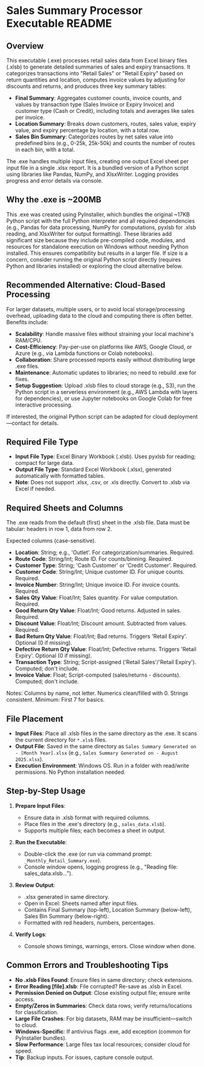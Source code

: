 # Sales Summary Processor Executable README

## Overview

This executable (.exe) processes retail sales data from Excel binary files (.xlsb) to generate detailed summaries of sales and expiry transactions. It categorizes transactions into "Retail Sales" or "Retail Expiry" based on return quantities and location, computes invoice values by adjusting for discounts and returns, and produces three key summary tables:

- **Final Summary**: Aggregates customer counts, invoice counts, and values by transaction type (Sales Invoice or Expiry Invoice) and customer type (Cash or Credit), including totals and averages like sales per invoice.
- **Location Summary**: Breaks down customers, routes, sales value, expiry value, and expiry percentage by location, with a total row.
- **Sales Bin Summary**: Categorizes routes by net sales value into predefined bins (e.g., 0-25k, 25k-50k) and counts the number of routes in each bin, with a total.

The .exe handles multiple input files, creating one output Excel sheet per input file in a single .xlsx report. It is a bundled version of a Python script using libraries like Pandas, NumPy, and XlsxWriter. Logging provides progress and error details via console.

## Why the .exe is ~200MB

This .exe was created using PyInstaller, which bundles the original ~17KB Python script with the full Python interpreter and all required dependencies (e.g., Pandas for data processing, NumPy for computations, pyxlsb for .xlsb reading, and XlsxWriter for output formatting). These libraries add significant size because they include pre-compiled code, modules, and resources for standalone execution on Windows without needing Python installed. This ensures compatibility but results in a larger file. If size is a concern, consider running the original Python script directly (requires Python and libraries installed) or exploring the cloud alternative below.

## Recommended Alternative: Cloud-Based Processing

For larger datasets, multiple users, or to avoid local storage/processing overhead, uploading data to the cloud and computing there is often better. Benefits include:
- **Scalability**: Handle massive files without straining your local machine's RAM/CPU.
- **Cost-Efficiency**: Pay-per-use on platforms like AWS, Google Cloud, or Azure (e.g., via Lambda functions or Colab notebooks).
- **Collaboration**: Share processed reports easily without distributing large .exe files.
- **Maintenance**: Automatic updates to libraries; no need to rebuild .exe for fixes.
- **Setup Suggestion**: Upload .xlsb files to cloud storage (e.g., S3), run the Python script in a serverless environment (e.g., AWS Lambda with layers for dependencies), or use Jupyter notebooks on Google Colab for free interactive processing.

If interested, the original Python script can be adapted for cloud deployment—contact for details.

## Required File Type

- **Input File Type**: Excel Binary Workbook (.xlsb). Uses pyxlsb for reading; compact for large data.
- **Output File Type**: Standard Excel Workbook (.xlsx), generated automatically with formatted tables.
- **Note**: Does not support .xlsx, .csv, or .xls directly. Convert to .xlsb via Excel if needed.

## Required Sheets and Columns

The .exe reads from the default (first) sheet in the .xlsb file. Data must be tabular: headers in row 1, data from row 2.

Expected columns (case-sensitive).

- **Location**: String; e.g., 'Outlet'. For categorization/summaries. Required.
- **Route Code**: String/Int; Route ID. For counts/binning. Required.
- **Customer Type**: String; 'Cash Customer' or 'Credit Customer'. Required.
- **Customer Code**: String/Int; Unique customer ID. For unique counts. Required.
- **Invoice Number**: String/Int; Unique invoice ID. For invoice counts. Required.
- **Sales Qty Value**: Float/Int; Sales quantity. For value computation. Required.
- **Good Return Qty Value**: Float/Int; Good returns. Adjusted in sales. Required.
- **Discount Value**: Float/Int; Discount amount. Subtracted from values. Required.
- **Bad Return Qty Value**: Float/Int; Bad returns. Triggers 'Retail Expiry'. Optional (0 if missing).
- **Defective Return Qty Value**: Float/Int; Defective returns. Triggers 'Retail Expiry'. Optional (0 if missing).
- **Transaction Type**: String; Script-assigned ('Retail Sales'/'Retail Expiry'). Computed; don't include.
- **Invoice Value**: Float; Script-computed (sales/returns - discounts). Computed; don't include.

Notes: Columns by name, not letter. Numerics clean/filled with 0. Strings consistent. Minimum: First 7 for basics.

## File Placement

- **Input Files**: Place all .xlsb files in the same directory as the .exe. It scans the current directory for `*.xlsb` files.
- **Output File**: Saved in the same directory as `Sales Summary Generated on - [Month Year].xlsx` (e.g., `Sales Summary Generated on - August 2025.xlsx`).
- **Execution Environment**: Windows OS. Run in a folder with read/write permissions. No Python installation needed.

## Step-by-Step Usage

1. **Prepare Input Files**:
   - Ensure data in .xlsb format with required columns.
   - Place files in the .exe's directory (e.g., `sales_data.xlsb`).
   - Supports multiple files; each becomes a sheet in output.

2. **Run the Executable**:
   - Double-click the .exe (or run via command prompt: `_Monthly_Retail_Summary.exe`).
   - Console window opens, logging progress (e.g., "Reading file: sales_data.xlsb...").

3. **Review Output**:
   - .xlsx generated in same directory.
   - Open in Excel: Sheets named after input files.
   - Contains Final Summary (top-left), Location Summary (below-left), Sales Bin Summary (below-right).
   - Formatted with red headers, numbers, percentages.

4. **Verify Logs**:
   - Console shows timings, warnings, errors. Close window when done.

## Common Errors and Troubleshooting Tips

- **No .xlsb Files Found**: Ensure files in same directory; check extensions.
- **Error Reading [file].xlsb**: File corrupted? Re-save as .xlsb in Excel.
- **Permission Denied on Output**: Close existing output file; ensure write access.
- **Empty/Zeros in Summaries**: Check data rows; verify returns/locations for classification.
- **Large File Crashes**: For big datasets, RAM may be insufficient—switch to cloud.
- **Windows-Specific**: If antivirus flags .exe, add exception (common for PyInstaller bundles).
- **Slow Performance**: Large files tax local resources; consider cloud for speed.
- **Tip**: Backup inputs. For issues, capture console output.

